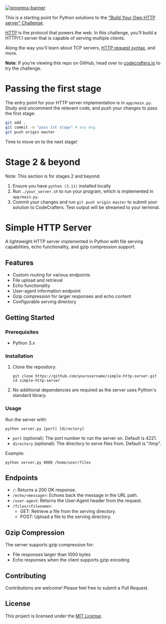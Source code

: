 [![progress-banner](https://backend.codecrafters.io/progress/http-server/ae24dce3-dea4-434e-ae62-4e80179e077b)](https://app.codecrafters.io/users/codecrafters-bot?r=2qF)

This is a starting point for Python solutions to the
["Build Your Own HTTP server" Challenge](https://app.codecrafters.io/courses/http-server/overview).

[HTTP](https://en.wikipedia.org/wiki/Hypertext_Transfer_Protocol) is the
protocol that powers the web. In this challenge, you'll build a HTTP/1.1 server
that is capable of serving multiple clients.

Along the way you'll learn about TCP servers,
[HTTP request syntax](https://www.w3.org/Protocols/rfc2616/rfc2616-sec5.html),
and more.

**Note**: If you're viewing this repo on GitHub, head over to
[codecrafters.io](https://codecrafters.io) to try the challenge.

# Passing the first stage

The entry point for your HTTP server implementation is in `app/main.py`. Study
and uncomment the relevant code, and push your changes to pass the first stage:

```sh
git add .
git commit -m "pass 1st stage" # any msg
git push origin master
```

Time to move on to the next stage!

# Stage 2 & beyond

Note: This section is for stages 2 and beyond.

1. Ensure you have `python (3.11)` installed locally
1. Run `./your_server.sh` to run your program, which is implemented in
   `app/main.py`.
1. Commit your changes and run `git push origin master` to submit your solution
   to CodeCrafters. Test output will be streamed to your terminal.

# Simple HTTP Server

A lightweight HTTP server implemented in Python with file serving capabilities, echo functionality, and gzip compression support.

## Features

- Custom routing for various endpoints
- File upload and retrieval
- Echo functionality
- User-agent information endpoint
- Gzip compression for larger responses and echo content
- Configurable serving directory

## Getting Started

### Prerequisites

- Python 3.x

### Installation

1. Clone the repository:
   ```
   git clone https://github.com/yourusername/simple-http-server.git
   cd simple-http-server
   ```

2. No additional dependencies are required as the server uses Python's standard library.

### Usage

Run the server with:

```
python server.py [port] [directory]
```

- `port` (optional): The port number to run the server on. Default is 4221.
- `directory` (optional): The directory to serve files from. Default is "/tmp".

Example:
```
python server.py 8080 /home/user/files
```

## Endpoints

- `/`: Returns a 200 OK response.
- `/echo/<message>`: Echoes back the message in the URL path.
- `/user-agent`: Returns the User-Agent header from the request.
- `/files/<filename>`: 
  - GET: Retrieve a file from the serving directory.
  - POST: Upload a file to the serving directory.

## Gzip Compression

The server supports gzip compression for:
- File responses larger than 1000 bytes
- Echo responses when the client supports gzip encoding

## Contributing

Contributions are welcome! Please feel free to submit a Pull Request.

## License

This project is licensed under the [MIT License](LICENSE).
